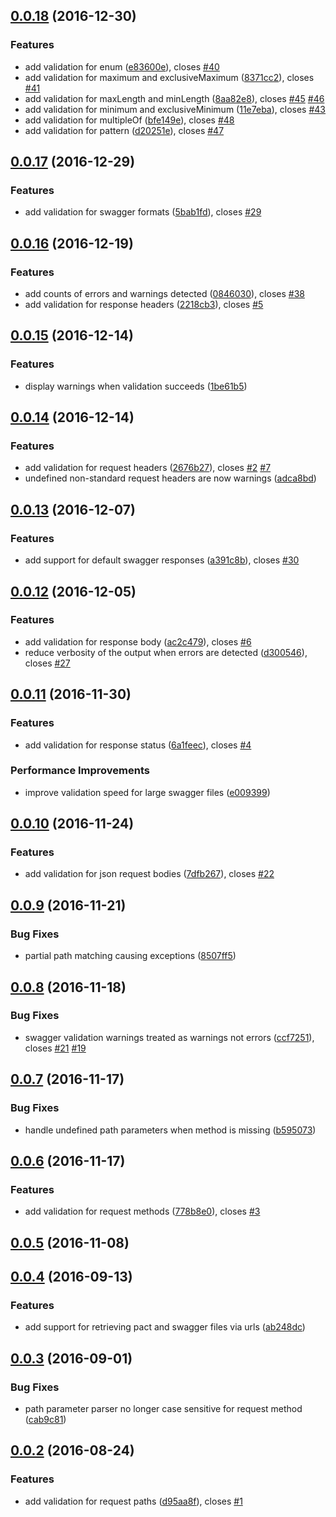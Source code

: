 <a name="0.0.18"></a>
## [0.0.18](https://bitbucket.org/atlassian/swagger-pact-validator/compare/0.0.17...v0.0.18) (2016-12-30)


### Features

* add validation for enum ([e83600e](https://bitbucket.org/atlassian/swagger-pact-validator/commits/e83600e)), closes [#40](https://bitbucket.org/atlassian/swagger-pact-validator/issue/40)
* add validation for maximum and exclusiveMaximum ([8371cc2](https://bitbucket.org/atlassian/swagger-pact-validator/commits/8371cc2)), closes [#41](https://bitbucket.org/atlassian/swagger-pact-validator/issue/41)
* add validation for maxLength and minLength ([8aa82e8](https://bitbucket.org/atlassian/swagger-pact-validator/commits/8aa82e8)), closes [#45](https://bitbucket.org/atlassian/swagger-pact-validator/issue/45) [#46](https://bitbucket.org/atlassian/swagger-pact-validator/issue/46)
* add validation for minimum and exclusiveMinimum ([11e7eba](https://bitbucket.org/atlassian/swagger-pact-validator/commits/11e7eba)), closes [#43](https://bitbucket.org/atlassian/swagger-pact-validator/issue/43)
* add validation for multipleOf ([bfe149e](https://bitbucket.org/atlassian/swagger-pact-validator/commits/bfe149e)), closes [#48](https://bitbucket.org/atlassian/swagger-pact-validator/issue/48)
* add validation for pattern ([d20251e](https://bitbucket.org/atlassian/swagger-pact-validator/commits/d20251e)), closes [#47](https://bitbucket.org/atlassian/swagger-pact-validator/issue/47)



<a name="0.0.17"></a>
## [0.0.17](https://bitbucket.org/atlassian/swagger-pact-validator/compare/0.0.16...v0.0.17) (2016-12-29)


### Features

* add validation for swagger formats ([5bab1fd](https://bitbucket.org/atlassian/swagger-pact-validator/commits/5bab1fd)), closes [#29](https://bitbucket.org/atlassian/swagger-pact-validator/issue/29)



<a name="0.0.16"></a>
## [0.0.16](https://bitbucket.org/atlassian/swagger-pact-validator/compare/0.0.15...v0.0.16) (2016-12-19)


### Features

* add counts of errors and warnings detected ([0846030](https://bitbucket.org/atlassian/swagger-pact-validator/commits/0846030)), closes [#38](https://bitbucket.org/atlassian/swagger-pact-validator/issue/38)
* add validation for response headers ([2218cb3](https://bitbucket.org/atlassian/swagger-pact-validator/commits/2218cb3)), closes [#5](https://bitbucket.org/atlassian/swagger-pact-validator/issue/5)



<a name="0.0.15"></a>
## [0.0.15](https://bitbucket.org/atlassian/swagger-pact-validator/compare/0.0.14...v0.0.15) (2016-12-14)


### Features

* display warnings when validation succeeds ([1be61b5](https://bitbucket.org/atlassian/swagger-pact-validator/commits/1be61b5))



<a name="0.0.14"></a>
## [0.0.14](https://bitbucket.org/atlassian/swagger-pact-validator/compare/0.0.13...v0.0.14) (2016-12-14)


### Features

* add validation for request headers ([2676b27](https://bitbucket.org/atlassian/swagger-pact-validator/commits/2676b27)), closes [#2](https://bitbucket.org/atlassian/swagger-pact-validator/issue/2) [#7](https://bitbucket.org/atlassian/swagger-pact-validator/issue/7)
* undefined non-standard request headers are now warnings ([adca8bd](https://bitbucket.org/atlassian/swagger-pact-validator/commits/adca8bd))



<a name="0.0.13"></a>
## [0.0.13](https://bitbucket.org/atlassian/swagger-pact-validator/compare/0.0.12...v0.0.13) (2016-12-07)


### Features

* add support for default swagger responses ([a391c8b](https://bitbucket.org/atlassian/swagger-pact-validator/commits/a391c8b)), closes [#30](https://bitbucket.org/atlassian/swagger-pact-validator/issue/30)



<a name="0.0.12"></a>
## [0.0.12](https://bitbucket.org/atlassian/swagger-pact-validator/compare/0.0.11...v0.0.12) (2016-12-05)


### Features

* add validation for response body ([ac2c479](https://bitbucket.org/atlassian/swagger-pact-validator/commits/ac2c479)), closes [#6](https://bitbucket.org/atlassian/swagger-pact-validator/issue/6)
* reduce verbosity of the output when errors are detected ([d300546](https://bitbucket.org/atlassian/swagger-pact-validator/commits/d300546)), closes [#27](https://bitbucket.org/atlassian/swagger-pact-validator/issue/27)



<a name="0.0.11"></a>
## [0.0.11](https://bitbucket.org/atlassian/swagger-pact-validator/compare/0.0.10...v0.0.11) (2016-11-30)


### Features

* add validation for response status ([6a1feec](https://bitbucket.org/atlassian/swagger-pact-validator/commits/6a1feec)), closes [#4](https://bitbucket.org/atlassian/swagger-pact-validator/issue/4)


### Performance Improvements

* improve validation speed for large swagger files ([e009399](https://bitbucket.org/atlassian/swagger-pact-validator/commits/e009399))



<a name="0.0.10"></a>
## [0.0.10](https://bitbucket.org/atlassian/swagger-pact-validator/compare/0.0.9...v0.0.10) (2016-11-24)


### Features

* add validation for json request bodies ([7dfb267](https://bitbucket.org/atlassian/swagger-pact-validator/commits/7dfb267)), closes [#22](https://bitbucket.org/atlassian/swagger-pact-validator/issue/22)



<a name="0.0.9"></a>
## [0.0.9](https://bitbucket.org/atlassian/swagger-pact-validator/compare/0.0.8...v0.0.9) (2016-11-21)


### Bug Fixes

* partial path matching causing exceptions ([8507ff5](https://bitbucket.org/atlassian/swagger-pact-validator/commits/8507ff5))



<a name="0.0.8"></a>
## [0.0.8](https://bitbucket.org/atlassian/swagger-pact-validator/compare/0.0.7...v0.0.8) (2016-11-18)


### Bug Fixes

* swagger validation warnings treated as warnings not errors ([ccf7251](https://bitbucket.org/atlassian/swagger-pact-validator/commits/ccf7251)), closes [#21](https://bitbucket.org/atlassian/swagger-pact-validator/issue/21) [#19](https://bitbucket.org/atlassian/swagger-pact-validator/issue/19)



<a name="0.0.7"></a>
## [0.0.7](https://bitbucket.org/atlassian/swagger-pact-validator/compare/0.0.6...v0.0.7) (2016-11-17)


### Bug Fixes

* handle undefined path parameters when method is missing ([b595073](https://bitbucket.org/atlassian/swagger-pact-validator/commits/b595073))



<a name="0.0.6"></a>
## [0.0.6](https://bitbucket.org/atlassian/swagger-pact-validator/compare/0.0.5...v0.0.6) (2016-11-17)


### Features

* add validation for request methods ([778b8e0](https://bitbucket.org/atlassian/swagger-pact-validator/commits/778b8e0)), closes [#3](https://bitbucket.org/atlassian/swagger-pact-validator/issue/3)



<a name="0.0.5"></a>
## [0.0.5](https://bitbucket.org/atlassian/swagger-pact-validator/compare/0.0.4...v0.0.5) (2016-11-08)



<a name="0.0.4"></a>
## [0.0.4](https://bitbucket.org/atlassian/swagger-pact-validator/compare/0.0.3...v0.0.4) (2016-09-13)


### Features

* add support for retrieving pact and swagger files via urls ([ab248dc](https://bitbucket.org/atlassian/swagger-pact-validator/commits/ab248dc))



<a name="0.0.3"></a>
## [0.0.3](https://bitbucket.org/atlassian/swagger-pact-validator/compare/0.0.2...v0.0.3) (2016-09-01)


### Bug Fixes

* path parameter parser no longer case sensitive for request method ([cab9c81](https://bitbucket.org/atlassian/swagger-pact-validator/commits/cab9c81))



<a name="0.0.2"></a>
## [0.0.2](https://bitbucket.org/atlassian/swagger-pact-validator/compare/0.0.1...v0.0.2) (2016-08-24)


### Features

* add validation for request paths ([d95aa8f](https://bitbucket.org/atlassian/swagger-pact-validator/commits/d95aa8f)), closes [#1](https://bitbucket.org/atlassian/swagger-pact-validator/issue/1)



